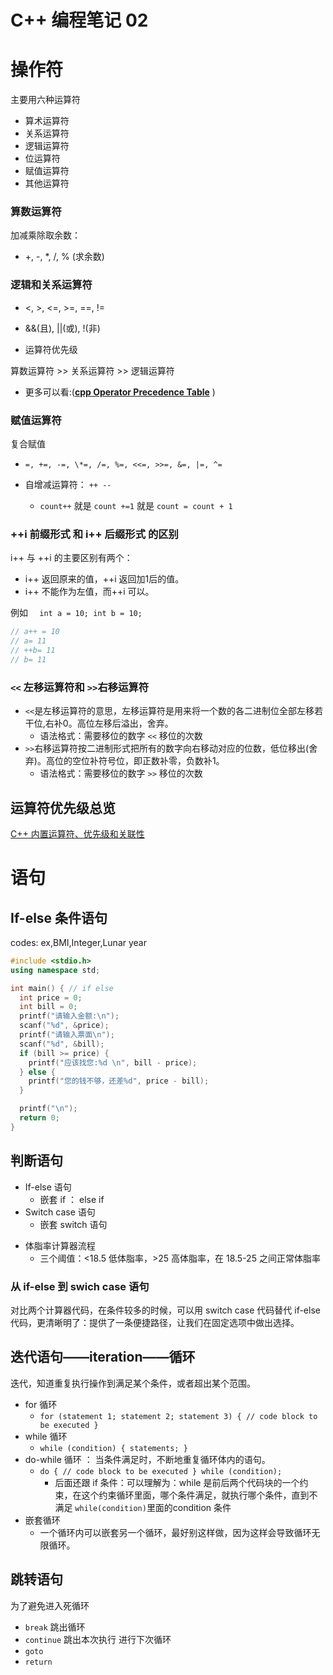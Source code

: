 # C++ 编程笔记 02

# 操作符

主要用六种运算符

- 算术运算符
- 关系运算符
- 逻辑运算符
- 位运算符
- 赋值运算符
- 其他运算符

### 算数运算符

加减乘除取余数：

- +, -, \*, /, % (求余数)

### 逻辑和关系运算符

- <, >, <=, >=, ==, !=

- &&(且), ||(或), !(非)

- 运算符优先级

算数运算符 >> 关系运算符 >> 逻辑运算符

- 更多可以看:([**cpp Operator Precedence Table**](https://en.cppreference.com/w/cpp/language/operator_precedence) )

### 赋值运算符

复合赋值

- `=, +=, -=, \*=, /=, %=, <<=, >>=, &=, |=, ^=`

- 自增减运算符： `++ --`
  - `count++` 就是 `count +=1` 就是 `count = count + 1`





### ++i 前缀形式 和 i++ 后缀形式 的区别


i++ 与 ++i 的主要区别有两个：

- i++ 返回原来的值，++i 返回加1后的值。
- i++ 不能作为左值，而++i 可以。




例如 `  int a = 10; int b = 10;`

```c++
// a++ = 10
// a= 11
// ++b= 11
// b= 11
```



### `<<` 左移运算符和 `>>`右移运算符 

- `<<`是左移运算符的意思，左移运算符是用来将一个数的各二进制位全部左移若干位,右补0。高位左移后溢出，舍弃。
  - 语法格式：需要移位的数字 `<<` 移位的次数
- `>>`右移运算符按二进制形式把所有的数字向右移动对应的位数，低位移出(舍弃)。高位的空位补符号位，即正数补零，负数补1。
  - 语法格式：需要移位的数字 `>>` 移位的次数



## 运算符优先级总览

[C++ 内置运算符、优先级和关联性](https://docs.microsoft.com/zh-cn/cpp/cpp/cpp-built-in-operators-precedence-and-associativity?view=msvc-170)

# 语句

## If-else 条件语句

codes: ex,BMI,Integer,Lunar year

```c++
#include <stdio.h>
using namespace std;

int main() { // if else
  int price = 0;
  int bill = 0;
  printf("请输入金额:\n");
  scanf("%d", &price);
  printf("请输入票面\n");
  scanf("%d", &bill);
  if (bill >= price) {
    printf("应该找您:%d \n", bill - price);
  } else {
    printf("您的钱不够，还差%d", price - bill);
  }

  printf("\n");
  return 0;
}

```

## 判断语句

- If-else 语句
  - 嵌套 if ： else if
- Switch case 语句
  - 嵌套 switch 语句


</div>
</div>

- 体脂率计算器流程
  - 三个阈值：<18.5 低体脂率，>25 高体脂率，在 18.5-25 之间正常体脂率

</div>
</div>

### 从 if-else 到 swich case 语句

对比两个计算器代码，在条件较多的时候，可以用 switch case 代码替代 if-else 代码，更清晰明了：提供了一条便捷路径，让我们在固定选项中做出选择。

## 迭代语句——iteration——循环

迭代，知道重复执行操作到满足某个条件，或者超出某个范围。

- for 循环
  - `for (statement 1; statement 2; statement 3) { // code block to be executed }`
- while 循环
  - `while (condition) { statements; }`
- do-while 循环 ： 当条件满足时，不断地重复循环体内的语句。
  - `do { // code block to be executed } while (condition);`
    - 后面还跟 if 条件：可以理解为：while 是前后两个代码块的一个约束，在这个约束循环里面，哪个条件满足，就执行哪个条件，直到不满足 `while(condition)`里面的condition 条件
- 嵌套循环
  - 一个循环内可以嵌套另一个循环，最好别这样做，因为这样会导致循环无限循环。



## 跳转语句

为了避免进入死循环

- `break` 跳出循环
- `continue` 跳出本次执行 进行下次循环
- `goto`
- `return`

